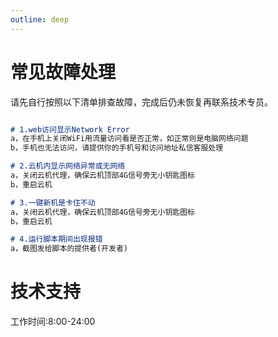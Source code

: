 ```yaml
---
outline: deep
---
```


# 常见故障处理

请先自行按照以下清单排查故障，完成后仍未恢复再联系技术专员。

```md

# 1.web访问显示Network Error
a，在手机上关闭WiFi用流量访问看是否正常，如正常则是电脑网络问题
b，手机也无法访问，请提供你的手机号和访问地址私信客服处理

# 2.云机内显示网络异常或无网络
a，关闭云机代理，确保云机顶部4G信号旁无小钥匙图标
b，重启云机

# 3.一键新机是卡住不动
a，关闭云机代理，确保云机顶部4G信号旁无小钥匙图标
b，重启云机

# 4.运行脚本期间出现报错
a，截图发给脚本的提供者(开发者)

```

# 技术支持

工作时间:8:00-24:00

